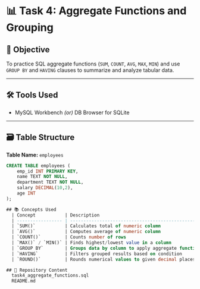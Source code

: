 # 📊 Task 4: Aggregate Functions and Grouping

## 📝 Objective
To practice SQL aggregate functions (`SUM`, `COUNT`, `AVG`, `MAX`, `MIN`) and use `GROUP BY` and `HAVING` clauses to summarize and analyze tabular data.

---

## 🛠 Tools Used
- MySQL Workbench *(or)* DB Browser for SQLite

---

## 🗃️ Table Structure

**Table Name:** `employees`

```sql
CREATE TABLE employees (
    emp_id INT PRIMARY KEY,
    name TEXT NOT NULL,
    department TEXT NOT NULL,
    salary DECIMAL(10,2),
    age INT
);

## 📚 Concepts Used
  | Concept           | Description                                        |
  | ----------------- | -------------------------------------------------- |
  | `SUM()`           | Calculates total of numeric column                 |
  | `AVG()`           | Computes average of numeric column                 |
  | `COUNT()`         | Counts number of rows                              |
  | `MAX()` / `MIN()` | Finds highest/lowest value in a column             |
  | `GROUP BY`        | Groups data by column to apply aggregate functions |
  | `HAVING`          | Filters grouped results based on condition         |
  | `ROUND()`         | Rounds numerical values to given decimal places    |

## 📂 Repository Content
  task4_aggregate_functions.sql
  README.md


